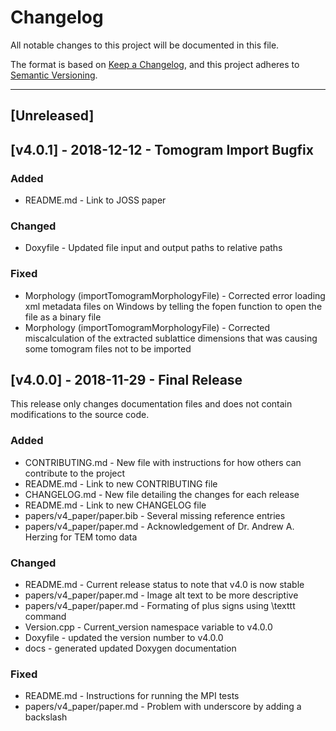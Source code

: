 # Changelog
All notable changes to this project will be documented in this file.

The format is based on [Keep a Changelog](https://keepachangelog.com/en/1.0.0/),
and this project adheres to [Semantic Versioning](https://semver.org/spec/v2.0.0.html).

--------------------------------------------------------------------------------------------------------------------------------

## [Unreleased]

## [v4.0.1] - 2018-12-12 - Tomogram Import Bugfix

### Added
- README.md - Link to JOSS paper

### Changed
- Doxyfile - Updated file input and output paths to relative paths

### Fixed
- Morphology (importTomogramMorphologyFile) - Corrected error loading xml metadata files on Windows by telling the fopen function to open the file as a binary file
- Morphology (importTomogramMorphologyFile) - Corrected miscalculation of the extracted sublattice dimensions that was causing some tomogram files not to be imported

## [v4.0.0] - 2018-11-29 - Final Release

This release only changes documentation files and does not contain modifications to the source code.

### Added
- CONTRIBUTING.md - New file with instructions for how others can contribute to the project
- README.md - Link to new CONTRIBUTING file
- CHANGELOG.md - New file detailing the changes for each release
- README.md - Link to new CHANGELOG file
- papers/v4_paper/paper.bib - Several missing reference entries
- papers/v4_paper/paper.md - Acknowledgement of Dr. Andrew A. Herzing for TEM tomo data

### Changed
- README.md - Current release status to note that v4.0 is now stable
- papers/v4_paper/paper.md - Image alt text to be more descriptive
- papers/v4_paper/paper.md - Formating of plus signs using \texttt command
- Version.cpp - Current_version namespace variable to v4.0.0
- Doxyfile - updated the version number to v4.0.0
- docs - generated updated Doxygen documentation

### Fixed
- README.md - Instructions for running the MPI tests
- papers/v4_paper/paper.md - Problem with underscore by adding a backslash
